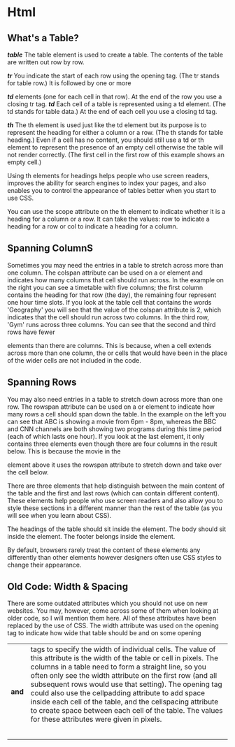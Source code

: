 # Html
## What's a Table?
***table***
The table element is used
to create a table. The contents
of the table are written out row
by row.

***tr***
You indicate the start of each
row using the opening <tr> tag.
(The tr stands for table row.)
It is followed by one or more


***td*** elements (one for each cell
in that row).
At the end of the row you use a
closing tr tag.
***td***
Each cell of a table is
represented using a td
element. (The td stands for
table data.)
At the end of each cell you use a
closing td tag.


***th***
The th element is used just
like the td element but its
purpose is to represent the
heading for either a column or
a row. (The th stands for table
heading.)
Even if a cell has no content,
you should still use a td or
th element to represent
the presence of an empty cell
otherwise the table will not
render correctly. (The first cell
in the first row of this example
shows an empty cell.)


Using th  elements for
headings helps people who
use screen readers, improves
the ability for search engines
to index your pages, and also
enables you to control the
appearance of tables better
when you start to use CSS.


You can use the scope attribute
on the th element to indicate
whether it is a heading for a
column or a row. It can take the
values: row to indicate a heading
for a row or col to indicate a
heading for a column.
## Spanning ColumnS
Sometimes you may need the
entries in a table to stretch
across more than one column.
The colspan attribute can be
used on a <th> or <td> element
and indicates how many columns
that cell should run across.
In the example on the right
you can see a timetable with
five columns; the first column
contains the heading for that
row (the day), the remaining four
represent one hour time slots.
If you look at the table cell that
contains the words 'Geography'
you will see that the value of the
colspan attribute is 2, which
indicates that the cell should run
across two columns. In the third
row, 'Gym' runs across three
columns.
You can see that the second
and third rows have fewer
<td> elements than there are
columns. This is because, when
a cell extends across more than
one column, the <td> or <th>
cells that would have been in the
place of the wider cells are not
included in the code.

## Spanning Rows

You may also need entries in
a table to stretch down across
more than one row.
The rowspan attribute can be
used on a <th> or <td> element
to indicate how many rows a cell
should span down the table.
In the example on the left you
can see that ABC is showing a
movie from 6pm - 8pm, whereas
the BBC and CNN channels are
both showing two programs
during this time period (each of
which lasts one hour).
If you look at the last <tr>
element, it only contains three
elements even though there are
four columns in the result below.
This is because the movie in the
<tr> element above it uses the
rowspan attribute to stretch
down and take over the cell
below.


There are three elements that
help distinguish between the
main content of the table and
the first and last rows (which can
contain different content).
These elements help people
who use screen readers and also
allow you to style these sections
in a different manner than the
rest of the table (as you will see
when you learn about CSS).


<thead>
The headings of the table should
sit inside the <thead> element.


<tbody>
The body should sit inside the
<tbody> element.


<tfoot>
The footer belongs inside the
<tfoot> element.


By default, browsers rarely treat
the content of these elements
any differently than other
elements however designers
often use CSS styles to change
their appearance.

## Old Code: Width & Spacing

There are some outdated
attributes which you should not
use on new websites. You may,
however, come across some
of them when looking at older
code, so I will mention them
here. All of these attributes have
been replaced by the use of CSS.
The width attribute was used
on the opening <table> tag to
indicate how wide that table
should be and on some opening
<th> and <td> tags to specify
the width of individual cells.
The value of this attribute is
the width of the table or cell in
pixels.
The columns in a table need to
form a straight line, so you often
only see the width attribute on
the first row (and all subsequent
rows would use that setting).
The opening <table> tag could
also use the cellpadding
attribute to add space inside
each cell of the table, and the
cellspacing attribute to create
space between each cell of
the table. The values for these
attributes were given in pixels.